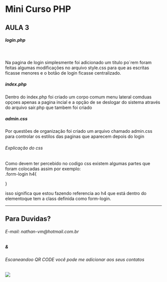 Mini Curso PHP 
===========

AULA 3
------

<h5>login.php</h5>
<br>
<p>Na pagina de login simplesmente foi adicionado um titulo po´rem foram feitas algumas modificações no arquivo style.css para que as escritas ficasse menores e o botão de login ficasse centralizado.</p>

<h5>index.php</h5>
<p>Dentro do index.php foi criado um corpo comum menu lateral comduas opçoes apenas a pagina incial e a opção de se deslogar do sistema através do arquivo sair.php que tambem foi criado</p>

<h5>admin.css</h5>
<p>Por questões de organização foi criado um arquivo chamado admin.css para controlar os estilos das paginas que aparecem depois do login</p>

<h6>Explicação do css</h6>
<p>Como devem ter percebido no codigo css existem algumas partes que foram colocadas assim por exemplo:<br>
.form-login h4{

}<br>

isso significa que estou fazendo referencia ao h4 que está dentro do  elementoque tem a class definida como form-login.
</p>

<hr>

Para Duvidas?
-------------

<h6>E-mail: nathan-vm@hotmail.com.br</h6>

<h5>&</h5>

<h6>Escaneandoo QR CODE você pode me adicionar aos seus contatos</h6>

<img src="https://i.imgur.com/lnWtD7l.png">






